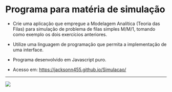 Programa para matéria de simulação
===============================================

- Crie uma aplicação que empregue a Modelagem Analítica (Teoria das Filas) para
simulação de problema de filas simples M/M/1, tomando como exemplo os dois
exercícios anteriores.
- Utilize uma linguagem de programação que permita a implementação de uma interface.
- Programa desenvolvido em Javascript puro.

- Acesso em: https://jacksonn455.github.io/Simulacao/

--------------------
 ![](https://github.com/jacksonn455/Simulacao/blob/master/img1.png)
